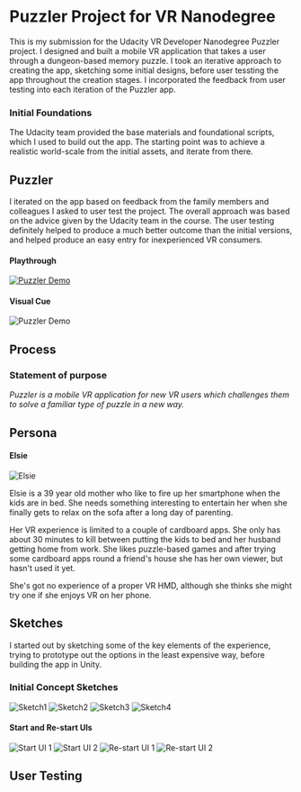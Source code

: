 # Puzzler Project for VR Nanodegree

This is my submission for the Udacity VR Developer Nanodegree Puzzler project. I designed and built a mobile VR application that takes a user through a dungeon-based memory puzzle. I took an iterative approach to creating the app, sketching some initial designs, before user tessting the app throughout the creation stages. I incorporated the feedback from user testing into each iteration of the Puzzler app.

### Initial Foundations

The Udacity team provided the base materials and foundational scripts, which I used to build out the app. The starting point was to achieve a realistic world-scale from the initial assets, and iterate from there. 

## Puzzler

I iterated on the app based on feedback from the family members and colleagues I asked to user test the project. The overall approach was based on the advice given by the Udacity team in the course. The user testing definitely helped to produce a much better outcome than the initial versions, and helped produce an easy entry for inexperienced VR consumers.

#### Playthrough
[![Puzzler Demo](http://i.imgur.com/676Rr1C.png)](http://www.youtube.com/watch?v=tbdKSqYSYDE "Puzzler project from VR Nanodegree")


#### Visual Cue
![Puzzler Demo](http://i.imgur.com/04yCUM5l.png)

## Process

### Statement of purpose

_Puzzler is a mobile VR application for new VR users which challenges them to solve a familiar type of puzzle in a new way._

## Persona

#### Elsie
![Elsie](http://i.imgur.com/KXxgzt6m.png)

Elsie is a 39 year old mother who like to fire up her smartphone when the kids are in bed. She needs something interesting to entertain her when she finally gets to relax on the sofa after a long day of parenting.

Her VR experience is limited to a couple of cardboard apps. She only has about 30 minutes to kill between putting the kids to bed and her husband getting home from work. She likes puzzle-based games and after trying some cardboard apps round a friend's house she has her own viewer, but hasn't used it yet.

She's got no experience of a proper VR HMD, although she thinks she might try one if she enjoys VR on her phone.

## Sketches

I started out by sketching some of the key elements of the experience, trying to prototype out the options in the least expensive way, before building the app in Unity.

### Initial Concept Sketches

![Sketch1](http://i.imgur.com/2OkCrn2m.jpg) ![Sketch2](http://i.imgur.com/cgbQ3DWm.jpg)
![Sketch3](http://i.imgur.com/UaPFZblm.jpg) ![Sketch4](http://i.imgur.com/71nDCwrm.jpg)

#### Start and Re-start UIs

![Start UI 1](http://i.imgur.com/t4qa6tUm.png) ![Start UI 2](http://i.imgur.com/Sckxexhm.png)
![Re-start UI 1](http://i.imgur.com/epGSkt9m.png) ![Re-start UI 2](http://i.imgur.com/eab7rvQm.png)

## User Testing

